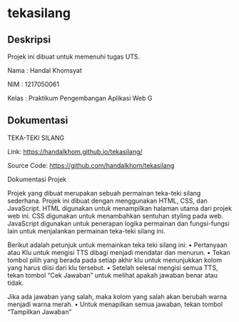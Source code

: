 # tekasilang

## Deskripsi

Projek ini dibuat untuk memenuhi tugas UTS.

Nama : Handal Khomsyat

NIM : 1217050061

Kelas : Praktikum Pengembangan Aplikasi Web G

## Dokumentasi

TEKA-TEKI SILANG

Link: https://handalkhom.github.io/tekasilang/

Source Code: https://github.com/handalkhom/tekasilang

Dokumentasi Projek

Projek yang dibuat merupakan sebuah permainan teka-teki silang sederhana. Projek ini dibuat dengan menggunakan HTML, CSS, dan JavaScript. HTML digunakan untuk menampilkan halaman utama dari projek web ini. CSS digunakan untuk menambahkan sentuhan styling pada web. JavaScript digunakan untuk penerapan logika permainan dan fungsi-fungsi lain untuk menjalankan permainan teka-teki silang ini.

Berikut adalah petunjuk untuk memainkan teka teki silang ini:
• Pertanyaan atau Klu untuk mengisi TTS dibagi menjadi mendatar dan menurun.
• Tekan tombol pilih yang berada pada setiap akhir klu untuk menunjukkan kolom yang harus diisi dari klu tersebut.
• Setelah selesai mengisi semua TTS, tekan tombol “Cek Jawaban” untuk melihat apakah jawaban benar atau tidak.

Jika ada jawaban yang salah, maka kolom yang salah akan berubah warna menjadi warna merah.
• Untuk menapilkan semua jawaban, tekan tombol “Tampilkan Jawaban”
